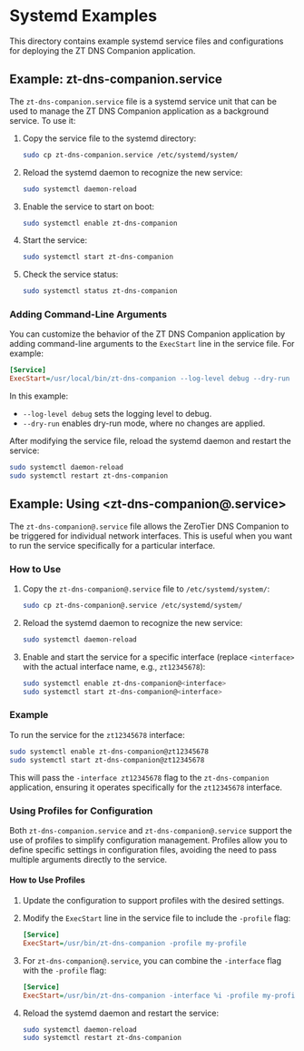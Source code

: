 # Systemd Examples

This directory contains example systemd service files and configurations for deploying the ZT DNS Companion application.

## Example: zt-dns-companion.service

The `zt-dns-companion.service` file is a systemd service unit that can be used to manage the ZT DNS Companion application as a background service. To use it:

1. Copy the service file to the systemd directory:

   ```bash
   sudo cp zt-dns-companion.service /etc/systemd/system/
   ```

2. Reload the systemd daemon to recognize the new service:

   ```bash
   sudo systemctl daemon-reload
   ```

3. Enable the service to start on boot:

   ```bash
   sudo systemctl enable zt-dns-companion
   ```

4. Start the service:

   ```bash
   sudo systemctl start zt-dns-companion
   ```

5. Check the service status:

   ```bash
   sudo systemctl status zt-dns-companion
   ```

### Adding Command-Line Arguments

You can customize the behavior of the ZT DNS Companion application by adding command-line arguments to the `ExecStart` line in the service file. For example:

```ini
[Service]
ExecStart=/usr/local/bin/zt-dns-companion --log-level debug --dry-run
```

In this example:

- `--log-level debug` sets the logging level to debug.
- `--dry-run` enables dry-run mode, where no changes are applied.

After modifying the service file, reload the systemd daemon and restart the service:

```bash
sudo systemctl daemon-reload
sudo systemctl restart zt-dns-companion
```

## Example: Using <zt-dns-companion@.service>

The `zt-dns-companion@.service` file allows the ZeroTier DNS Companion to be triggered for individual network interfaces. This is useful when you want to run the service specifically for a particular interface.

### How to Use

1. Copy the `zt-dns-companion@.service` file to `/etc/systemd/system/`:

   ```bash
   sudo cp zt-dns-companion@.service /etc/systemd/system/
   ```

2. Reload the systemd daemon to recognize the new service:

   ```bash
   sudo systemctl daemon-reload
   ```

3. Enable and start the service for a specific interface (replace `<interface>` with the actual interface name, e.g., `zt12345678`):

   ```bash
   sudo systemctl enable zt-dns-companion@<interface>
   sudo systemctl start zt-dns-companion@<interface>
   ```

### Example

To run the service for the `zt12345678` interface:

```bash
sudo systemctl enable zt-dns-companion@zt12345678
sudo systemctl start zt-dns-companion@zt12345678
```

This will pass the `-interface zt12345678` flag to the `zt-dns-companion` application, ensuring it operates specifically for the `zt12345678` interface.

### Using Profiles for Configuration

Both `zt-dns-companion.service` and `zt-dns-companion@.service` support the use of profiles to simplify configuration management. Profiles allow you to define specific settings in configuration files, avoiding the need to pass multiple arguments directly to the service.

#### How to Use Profiles

1. Update the configuration to support profiles with the desired settings.

2. Modify the `ExecStart` line in the service file to include the `-profile` flag:

   ```ini
   [Service]
   ExecStart=/usr/bin/zt-dns-companion -profile my-profile
   ```

3. For `zt-dns-companion@.service`, you can combine the `-interface` flag with the `-profile` flag:

   ```ini
   [Service]
   ExecStart=/usr/bin/zt-dns-companion -interface %i -profile my-profile
   ```

4. Reload the systemd daemon and restart the service:

   ```bash
   sudo systemctl daemon-reload
   sudo systemctl restart zt-dns-companion
   ```